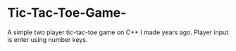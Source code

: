 # Tic-Tac-Toe-Game-
A  simple two player tic-tac-toe game on C++ I made years ago. Player input is enter using number keys.
